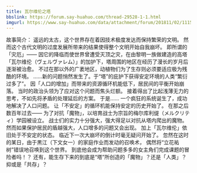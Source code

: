 ```yaml
---
title: 瓦尔维伦之塔
bbslink: https://forum.say-huahuo.com/thread-29528-1-1.html
imgurl: https://www.say-huahuo.com/data/attachment/forum/201811/02/111538aernjwwlr91xmdl8.jpg
---
```


故事简介： 遥远的太古，这个世界存在着因技术极度发达而保持繁荣的文明。 然而这个古代文明的过度发展所带来的结果使得整个文明开始自我崩坏。 即所谓的「灾厄」——  因它的降临而使世界曾遭受灭顶之灾，在由黎明一族做建造的高塔「瓦尔维伦（ヴェルヴァレム）」的加护下，塔周围的地区在经历了漫长的岁月后逐渐被治愈。 不过在那以外的广袤地区，动植物们为了生存则必须要适应极为残酷的环境。  ……新的问题悄然发生了。于“塔”的庇护下获得安定环境的人类“繁衍过多了”。 因「人口的增加」而带来的资源循环机能低下，居民间的平衡开始崩落。  当时的政治头领为了应对这个问题而焦头烂额。 接着得出了比起浅薄无力的思考，不如先将矛盾的处理延后的方案。 于是…… 一个疯狂的系统诞生了，成功地解决了人口问题。  让「不安定」的循环机能保持安定的历史开始了。 在那之后数百年过去——  为了对抗「魔物」，以培育战士为宗旨的梅尔库利缇（メルクリティ）学园被设立。 战士们的实力十分强大，强大得足以对抗从塔内爬出的魔物。  然而如果保护居民的盾越强大，人口增多的问题又会出现。 加上「瓦尔维伦」依旧处于不安定的状态。 临近下一次大崩坏的倒计时毫无疑问开始了。  忽然在这时的某日，由于黒江（下文女一）的家庭作业而发动的召唤术， 偶然将“立花祐树”错误地召唤到这个世界。 到底他会成为帮助问题多多的女主角们完成课题的冒险者吗！？ 还有，能生存下来的到底是“塔”所创造的「魔物」？还是「人类」？抑或是「共存」？<!--more-->
